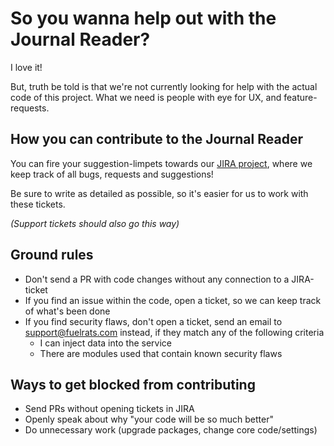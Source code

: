 # So you wanna help out with the Journal Reader?

I love it!

But, truth be told is that we're not currently looking for help with the actual code of this project. What we need is people with eye for UX, and feature-requests.

## How you can contribute to the Journal Reader

You can fire your suggestion-limpets towards our [JIRA project](https://jira.fuelrats.com/projects/EDJR/), where we keep track of all bugs, requests and suggestions!

Be sure to write as detailed as possible, so it's easier for us to work with these tickets.

_(Support tickets should also go this way)_

## Ground rules

-   Don't send a PR with code changes without any connection to a JIRA-ticket
-   If you find an issue within the code, open a ticket, so we can keep track of what's been done
-   If you find security flaws, don't open a ticket, send an email to support@fuelrats.com instead, if they match any of the following criteria
    -   I can inject data into the service
    -   There are modules used that contain known security flaws

## Ways to get blocked from contributing

-   Send PRs without opening tickets in JIRA
-   Openly speak about why "your code will be so much better"
-   Do unnecessary work (upgrade packages, change core code/settings)
